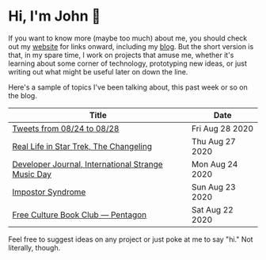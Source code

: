 # Hi, I'm John 👋

If you want to know more (maybe too much) about me, you should check out my [website](https://john.colagioia.net/) for links onward, including my [blog](https://john.colagioia.net/blog).  But the short version is that, in my spare time, I work on projects that amuse me, whether it's learning about some corner of technology, prototyping new ideas, or just writing out what might be useful later on down the line.

Here's a sample of topics I've been talking about, this past week or so on the blog.

|Title|Date|
|-----|-------|
|[Tweets from 08/24 to 08/28](https://john.colagioia.net/blog/media/2020/08/28/week.html)|Fri Aug 28 2020|
|[Real Life in Star Trek, The Changeling](https://john.colagioia.net/blog/2020/08/27/change.html)|Thu Aug 27 2020|
|[Developer Journal, International Strange Music Day](https://john.colagioia.net/blog/2020/08/24/music.html)|Mon Aug 24 2020|
|[Impostor Syndrome](https://john.colagioia.net/blog/2020/08/23/imposter.html)|Sun Aug 23 2020|
|[Free Culture Book Club — Pentagon](https://john.colagioia.net/blog/2020/08/22/pentagon.html)|Sat Aug 22 2020|

Feel free to suggest ideas on any project or just poke at me to say "hi." Not literally, though.
